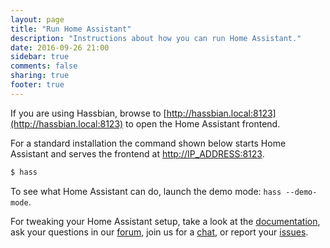 ```yaml
---
layout: page
title: "Run Home Assistant"
description: "Instructions about how you can run Home Assistant."
date: 2016-09-26 21:00
sidebar: true
comments: false
sharing: true
footer: true
---
```


If you are using Hassbian, browse to [http://hassbian.local:8123](http://hassbian.local:8123) to open the Home Assistant frontend.

For a standard installation the command shown below starts Home Assistant and serves the frontend at [http://IP_ADDRESS:8123](http://IP_ADDRESS:8123).

```bash
$ hass
```

To see what Home Assistant can do, launch the demo mode: `hass --demo-mode`.

For tweaking your Home Assistant setup, take a look at the [documentation](/docs/), ask your questions in our [forum](https://community.home-assistant.io/), join us for a [chat](https://gitter.im/home-assistant/home-assistant), or report your [issues](https://github.com/home-assistant/home-assistant/issues).
